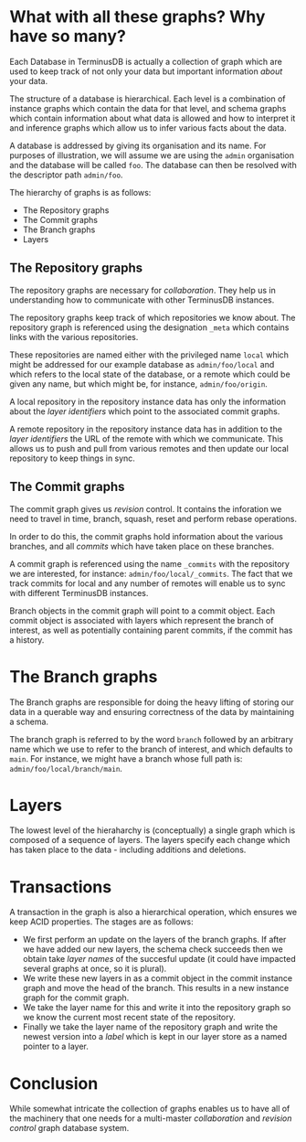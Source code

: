 # What with all these graphs? Why have so many?

Each Database in TerminusDB is actually a collection of graph which
are used to keep track of not only your data but important information
*about* your data.

The structure of a database is hierarchical. Each level is a
combination of instance graphs which contain the data for that level,
and schema graphs which contain information about what data is allowed
and how to interpret it and inference graphs which allow us to infer
various facts about the data.

A database is addressed by giving its organisation and its name. For
purposes of illustration, we will assume we are using the `admin`
organisation and the database will be called `foo`. The database can
then be resolved with the descriptor path `admin/foo`.

The hierarchy of graphs is as follows:

- The Repository graphs
- The Commit graphs
- The Branch graphs
- Layers

## The Repository graphs

The repository graphs are necessary for *collaboration*. They help us
in understanding how to communicate with other TerminusDB instances.

The repository graphs keep track of which repositories we know
about. The repository graph is referenced using the designation
`_meta` which contains links with the various repositories.

These repositories are named either with the privileged name `local`
which might be addressed for our example database as `admin/foo/local`
and which refers to the local state of the database, or a remote which
could be given any name, but which might be, for instance,
`admin/foo/origin`.

A local repository in the repository instance data has only the
information about the *layer identifiers* which point to the
associated commit graphs.

A remote repository in the repository instance data has in addition to
the *layer identifiers* the URL of the remote with which we
communicate. This allows us to push and pull from various remotes and
then update our local repository to keep things in sync.

## The Commit graphs

The commit graph gives us *revision* control. It contains the
inforation we need to travel in time, branch, squash, reset and
perform rebase operations.

In order to do this, the commit graphs hold information about the
various branches, and all *commits* which have taken place on these
branches.

A commit graph is referenced using the name `_commits` with the
repository we are interested, for instance:
`admin/foo/local/_commits`. The fact that we track commits for local
and any number of remotes will enable us to sync with different
TerminusDB instances.

Branch objects in the commit graph will point to a commit object.
Each commit object is associated with layers which represent the
branch of interest, as well as potentially containing parent commits,
if the commit has a history.

# The Branch graphs

The Branch graphs are responsible for doing the heavy lifting of
storing our data in a querable way and ensuring correctness of the
data by maintaining a schema.

The branch graph is referred to by the word `branch` followed by an
arbitrary name which we use to refer to the branch of interest, and
which defaults to `main`. For instance, we might have a branch whose
full path is: `admin/foo/local/branch/main`.

# Layers

The lowest level of the hieraharchy is (conceptually) a single graph
which is composed of a sequence of layers. The layers specify each
change which has taken place to the data - including additions and
deletions.

# Transactions

A transaction in the graph is also a hierarchical operation, which
ensures we keep ACID properties. The stages are as follows:

- We first perform an update on the layers of the branch graphs. If
after we have added our new layers, the schema check succeeds then we
obtain take *layer names* of the succesful update (it could have
impacted several graphs at once, so it is plural).
- We write these new layers in as a commit object in the commit instance
graph and move the head of the branch. This results in a new instance
graph for the commit graph.
- We take the layer name for this and write it into the repository
graph so we know the current most recent state of the repository.
- Finally we take the layer name of the repository graph and write the
  newest version into a *label* which is kept in our layer store as a
  named pointer to a layer.

# Conclusion

While somewhat intricate the collection of graphs enables us to have
all of the machinery that one needs for a multi-master *collaboration*
and *revision control* graph database system.

